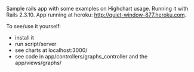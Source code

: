 Sample rails app with some examples on Highchart usage. 
Running it with Rails 2.3.10. 
App running at heroku: http://quiet-window-877.heroku.com.


To see/use it yourself:

- install it
- run script/server
- see charts at localhost:3000/
- see code in app/controllers/graphs_controller and the app/views/graphs/
  
